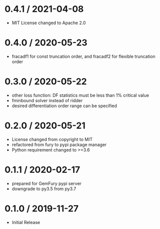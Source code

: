 # 0.4.1 / 2021-04-08

  * MIT License changed to Apache 2.0

# 0.4.0 / 2020-05-23

   * fracadf1 for const truncation order, and 
     fracadf2 for flexible truncation order 

# 0.3.0 / 2020-05-22

   * other loss function: DF statistics must be less than 1% critical value
   * fminbound solver instead of ridder
   * desired differentiation order range can be specified

# 0.2.0 / 2020-05-21

   * License changed from copyright to MIT
   * refactored from fury to pypi package manager
   * Python requirement changed to >=3.6

# 0.1.1 / 2020-02-17

   * prepared for GemFury pypi server
   * downgrade to py3.5 from py3.7

# 0.1.0 / 2019-11-27

  * Initial Release
